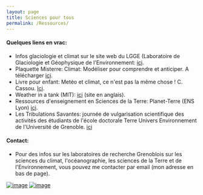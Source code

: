 ```yaml
---
layout: page
title: Sciences pour tous
permalink: /Ressources/
---
```





#### Quelques liens en vrac:
  - Infos glaciologie et climat sur le site web du LGGE (Laboratoire de Glaciologie et Géophysique de l'Environnement: [ici](http://lgge.osug.fr/rubrique5.html).
  - Plaquette Misterre: Climat: Modéliser pour comprendre et anticiper. A télécharger [ici](http://www.insu.cnrs.fr/files/plaquette_missterre.pdf).
  - Livre pour enfant: Metéo et climat, ce n'est pas la même chose ! C. Cassou. [Ici](https://www.amazon.fr/Met%C3%A9o-climat-nest-m%C3%AAme-chose/dp/2746506521).
  - Weather in a tank (MIT): [ici](http://paoc.mit.edu/labguide/apparatus.html) (site en anglais).
  - Ressources d'enseignement en Sciences de la Terre: Planet-Terre (ENS Lyon) [ici](http://planet-terre.ens-lyon.fr/).
  - Les Tribulations Savantes: journée de vulgarisation scientifique des activités des étudiants de l'école doctorale Terre Univers Environnement de l'Université de Grenoble. [ici](http://laitue.osug.fr/tribulations_savantes/tribulations_savantes.php)


#### Contact:
  - Pour des infos sur les laboratoires de recherche Grenoblois sur les sciences du climat, l'océanographie, les sciences de la Terre et de l'Environnement, vous pouvez me contacter par email (mon adresse en bas de page). 
 
[![image]({{site.baseurl}}/img/misterre.png)](http://www.insu.cnrs.fr/files/plaquette_missterre.pdf) [![image]({{site.baseurl}}/img/cassou.png)](https://www.amazon.fr/Met%C3%A9o-climat-nest-m%C3%AAme-chose/dp/2746506521)

